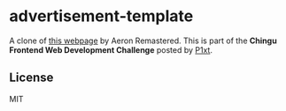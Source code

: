 # advertisement-template
A clone of [this webpage](http://www.hermanmiller.com/products/seating/performance-work-chairs/aeron-remastered.html#/) by Aeron Remastered. This is part of the **Chingu Frontend Web Development Challenge** posted by [P1xt](https://medium.com/@P1xt/chingu-frontend-web-development-challenge-1-8ce9810fa3c8).

## License
MIT

